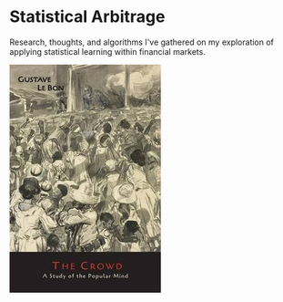 # Statistical Arbitrage
Research, thoughts, and algorithms I've gathered on my exploration of applying statistical learning within financial markets.

![](misc/financial%20markets.jpg)
